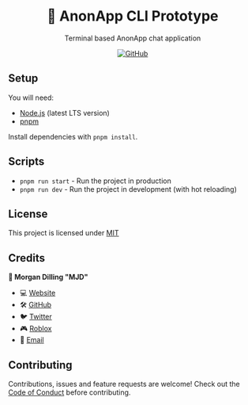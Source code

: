<div align="center">
  <h1>💬 AnonApp CLI Prototype</h1>
  <p>Terminal based AnonApp chat application</p>

<a href="/LICENSE">
  <img alt="GitHub" src="https://img.shields.io/github/license/morgandilling/ts-node-project-template?style=for-the-badge">
</a>
</div>

## Setup

You will need:

- [Node.js](https://nodejs.org/en/) (latest LTS version)
- [pnpm](https://pnpm.io/)

Install dependencies with `pnpm install`.

## Scripts

- `pnpm run start` - Run the project in production
- `pnpm run dev` - Run the project in development (with hot reloading)

## License

This project is licensed under [MIT](/LICENSE)

## Credits

<b>👤 Morgan Dilling "MJD"</b>

- 💻 [Website](https://morgandilling.dev)
- 🛠️ [GitHub](https://github.com/morgandilling)
- 🐦 [Twitter](https://twitter.com/MJDRBLX)
- 🎮 [Roblox](https://www.roblox.com/users/187221070/profile)
- 📧 [Email](mailto:business@morgandilling.dev)

## Contributing

Contributions, issues and feature requests are welcome! Check out the [Code of Conduct](.github/CODE_OF_CONDUCT.md) before contributing.
